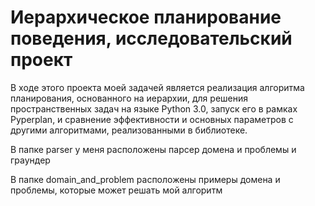 # Иерархическое планирование поведения, исследовательский проект
В ходе этого проекта моей задачей является реализация алгоритма планирования, основанного на иерархии, для решения пространственных задач на языке Python 3.0, запуск его в рамках Pyperplan, и сравнение эффективности и основных параметров с другими алгоритмами, реализованными в библиотеке.

В папке parser у меня расположены парсер домена и проблемы и граундер

В папке domain_and_problem расположены примеры домена и проблемы, которые может решать мой алгоритм
